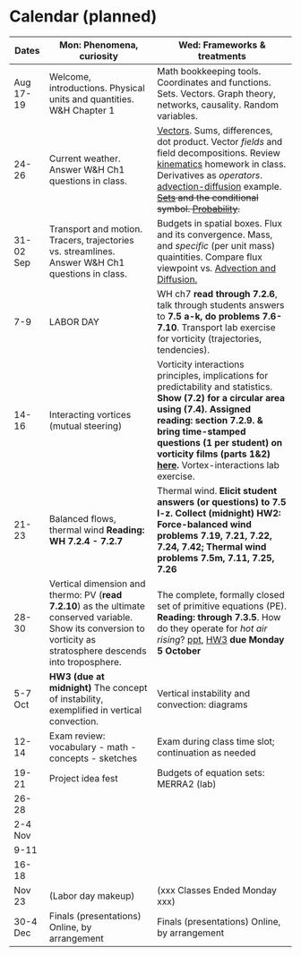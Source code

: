 # Calendar (planned) 

Dates	|Mon: Phenomena, curiosity	|Wed: Frameworks & treatments 
-------|------------- | ------------- 
Aug 17-19	|Welcome, introductions. Physical units and quantities. W&H Chapter 1	|Math bookkeeping tools. Coordinates and functions. Sets. Vectors. Graph theory, networks, causality. Random variables. 
24-26	|Current weather. Answer W&H Ch1 questions in class.	|[Vectors](https://www.feynmanlectures.caltech.edu/I_11.html). Sums, differences, dot product. Vector *fields* and field decompositions. Review [kinematics](https://colab.research.google.com/drive/1uY31iYu5dZ5E9F-UoYrpWQf4UnJLvoKG?usp=sharing) homework in class. Derivatives as *operators*. [advection-diffusion](https://github.com/ATMOcanes/ATM651_2020/blob/master/Grammar/Advection_diffusion.demos.pdf) example. ~~[Sets](https://en.wikipedia.org/wiki/Set_(mathematics)#Set-builder_notation) and the conditional symbol. [Probability](https://hyp.is/7oMpMudFEeqKjO-LQbqjew/en.wikipedia.org/wiki/Probability_interpretations).~~ 
31-02 Sep	|Transport and motion. Tracers, trajectories vs. streamlines.  Answer W&H Ch1 questions in class.	|Budgets in spatial boxes. Flux and its convergence. Mass, and *specific* (per unit mass) quaintities.  Compare flux viewpoint vs. [Advection and Diffusion.](https://github.com/ATMOcanes/ATM651_2020/blob/master/Grammar/Advection_diffusion.demos.pdf) 
7-9	|LABOR DAY 	| WH ch7 **read through 7.2.6**, talk through students answers to **7.5 a-k, do problems 7.6-7.10**. Transport lab exercise for vorticity (trajectories, tendencies).|
|14-16	|Interacting vortices (mutual steering) |Vorticity interactions principles, implications for predictability and statistics. **Show (7.2) for a circular area using (7.4). Assigned reading: section 7.2.9. & bring time-stamped questions (1 per student) on vorticity films (parts 1&2) [here](http://web.mit.edu/hml/ncfmf.html).** Vortex-interactions lab exercise.
21-23	|Balanced flows, thermal wind **Reading: WH 7.2.4 - 7.2.7**	|Thermal wind. **Elicit student answers (or questions) to 7.5 l-z.	Collect (midnight) HW2: Force-balanced wind problems 7.19, 7.21, 7.22, 7.24, 7.42; Thermal wind problems 7.5m, 7.11, 7.25, 7.26** 	
28-30	| Vertical dimension and thermo: PV (**read 7.2.10**) as the ultimate conserved variable. Show its conversion to vorticity as stratosphere descends into troposphere. |The complete, formally closed set of primitive equations (PE). **Reading: through 7.3.5**. How do they operate for *hot air rising*? [ppt](https://github.com/ATMOcanes/ATM651_2020/tree/master/Class_sessions/2020-09-29%20PE%20view%20of%20how%20hot%20air%20rises), [HW3](https://github.com/ATMOcanes/ATM651_2020/blob/master/Exam_and_problems/HW3.PE_hotairrises.how.pdf) **due Monday 5 October**
5-7 Oct	|**HW3 (due at midnight)** The concept of instability, exemplified in vertical convection. | Vertical instability and convection: diagrams 
12-14	|Exam review: vocabulary - math - concepts - sketches | Exam during class time slot; continuation as needed
19-21	| Project idea fest | Budgets of equation sets: MERRA2 (lab)
26-28	| 	| 
2-4 Nov	|	| 
9-11	|	| 
16-18	|	|
Nov 23	|(Labor day makeup)	|(xxx Classes Ended Monday xxx)
30-4 Dec	|      Finals (presentations)  Online, by arrangement | Finals (presentations)  Online, by arrangement

